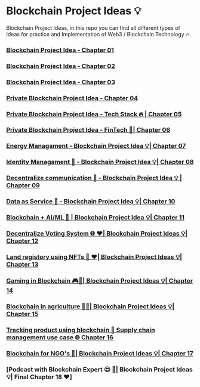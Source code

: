 # Blockchain Project Ideas 💡
Blockchain Project Ideas, in this repo you can find all different types of Ideas for practice and Implementation of Web3 / Blockchain Technology 🔥.

### [Blockchain Project Idea - Chapter 01](https://youtu.be/nfX2EZo43_U?si=qG8GXxJaODuRdxUh)
### [Blockchain Project Idea - Chapter 02](https://youtu.be/tgCmu5PHz10?si=BdTkYBh9aMRgH3iy)
### [Blockchain Project Idea - Chapter 03](https://youtu.be/j7JAE2TbBRY?si=Npal7FZJLrtWXOuf)
### [Private Blockchain Project Idea - Chapter 04](https://youtu.be/gRzGNGs6HUw?si=7Og4B-eJTNvc9pUb)
### [Private Blockchain Project Idea - Tech Stack 🔥 | Chapter 05](https://youtu.be/4ySmrtOgYEs?si=M7l5rkZmb46mevrW)
### [Private Blockchain Project Idea - FinTech 🚀| Chapter 06](https://youtu.be/k5MVsUS8cJ8?si=-8uEYWmlBDivry5r)
### [Energy Managament - Blockchain Project Idea 💡| Chapter 07](https://youtu.be/4RH_QRr2WRs?si=qfeMhN-IRdb3Sujj)
### [Identity Managament 🚀 - Blockchain Project Idea 💡| Chapter 08](https://youtu.be/J39-1Nkk0nY?si=z5mm-d7a9XGIUNmU)
### [Decentralize communication 🚀 - Blockchain Project Idea 💡 | Chapter 09](https://youtu.be/h5NPiTrNatg?si=Bi6CssRjWHN54uAt)
### [Data as Service 🚀 - Blockchain Project Idea 💡| Chapter 10](https://youtu.be/_8y_q1R_HKc?si=XZoKsjHdTNkoN-13)
### [Blockchain + AI/ML 🚀 | Blockchain Project Idea 💡| Chapter 11](https://youtu.be/1nPz_IIzHhU)
### [Decentralize Voting System 🌐 ❤️| Blockchain Project Ideas 💡| Chapter 12](https://www.youtube.com/watch?v=gZYBpftVZr8)
### [Land registory using NFTs 📑 ❤️| Blockchain Project Ideas 💡| Chapter 13](https://www.youtube.com/watch?v=4K8AEDRakdw)
### [Gaming in Blockchain 🎮🎯| Blockchain Project Ideas 💡| Chapter 14](https://youtu.be/HnT-jOeGHZk?si=gGhdBgbICY-UgVI5)
### [Blockchain in agriculture 🌿🍎| Blockchain Project Ideas 💡| Chapter 15](https://youtu.be/k9pPe6bRGpU?si=29h9qNC5T3MFTyc9)
### [Tracking product using blockchain 🎯 Supply chain management use case 🌐 Chapter 16 ](https://www.youtube.com/watch?v=Rv5Ee6FzEYs&lc=Ugx2g-NCYkuL9Vf6rbV4AaABAg)
### [Blockchain for NGO's 🎯| Blockchain Project Ideas 💡| Chapter 17](https://youtu.be/eTUfU1FuW-w)
### [Podcast with Blockchain Expert 😍 💪| Blockchain Project Ideas 💡| Final Chapter 18 ❤️]
